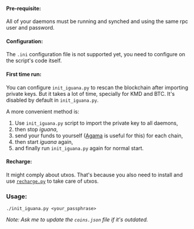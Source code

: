 #### Pre-requisite:
All of your daemons must be running and synched and using the same rpc user and password.

#### Configuration:
The `.ini` configuration file is not supported yet, you need to configure on the script's code itself.

#### First time run:
You can configure `init_iguana.py` to rescan the blockchain after importing private keys. But it takes a lot of time, specially for KMD and BTC. It's disabled by default in `init_iguana.py`.

A more convenient method is: 
1. Use `init_iguana.py` script to import the private key to all daemons,
2. then stop _iguana_,
3. send your funds to yourself ([Agama](https://www.atomicexplorer.com/wallet/#/) is useful for this) for each chain,
4. then start _iguana_ again,
5. and finally run `init_iguana.py` again for normal start.

#### Recharge:
It might comply about utxos. That's because you also need to install and use [`recharge.py`](https://github.com/emmnx/iguana-tools/tree/master/recharge) to take care of utxos.

### Usage:
```
./init_iguana.py <your_passphrase>
```

_Note: Ask me to update the `coins.json` file if it's outdated._
